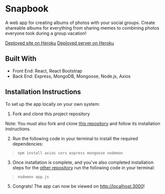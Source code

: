 # Snapbook
 A web app for creating albums of photos with your social groups. Create shareable albums for everything from sharing memes to combining photos everyone took during a group vacation!

[Deployed site on Heroku](https://snapbook-frontend.herokuapp.com/)
[Deployed server on Heroku](https://snapbook-backend.herokuapp.com/)

## Built With
- Front End: React, React Bootstrap
- Back End: Express, MongoDB, Mongoose, Node.js, Axios

## Installation Instructions
To set up the app locally on your own system:
1. Fork and clone this project repository 

Note: You must also fork and clone [this repository](https://github.com/Mercurian-Dragons/SnapBook-FrontEnd) and follow its installation instructions.

2. Run the following code in your terminal to install the required dependencies:

>  `npm install axios cors express mongoose nodemon`

3.  Once installation is complete, and you've also completed installation steps for the [other repository](https://github.com/Mercurian-Dragons/SnapBook-FrontEnd) run the following code in your terminal:

>  `nodemon app.js`

5. Congrats! The app can now be viewed on [http://localhost:3000](http://localhost:3000)!
